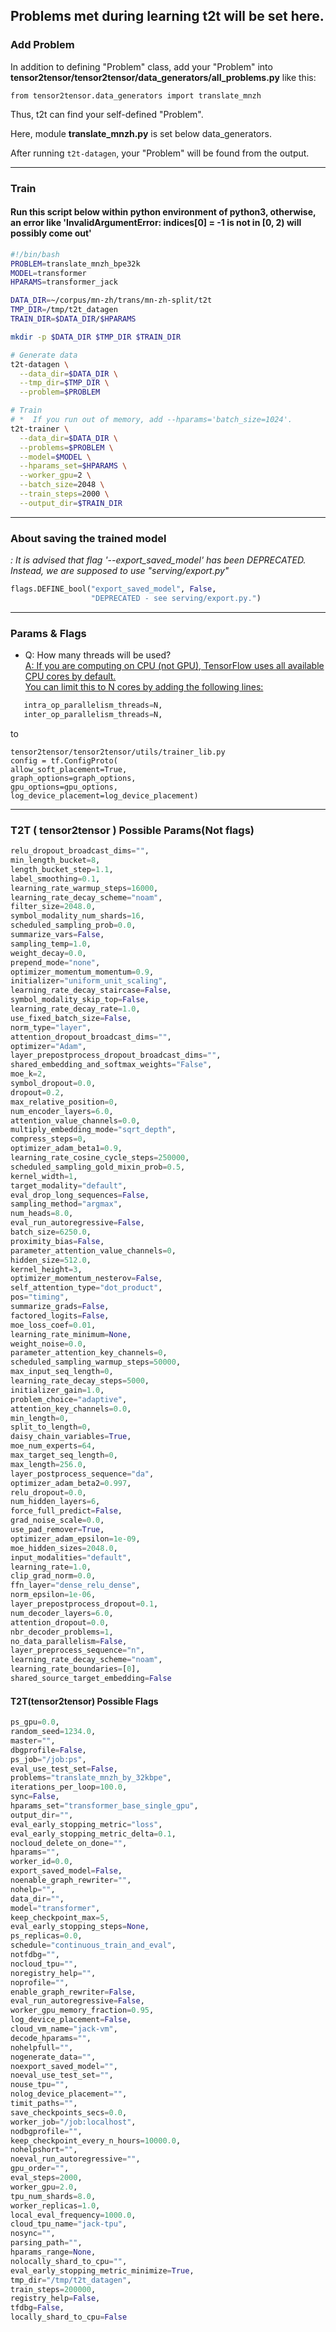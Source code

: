 ## Problems met during learning t2t will be set here.
###  Add Problem
In addition to defining "Problem" class, add your "Problem" into **tensor2tensor/tensor2tensor/data_generators/all_problems.py** like this: 
``` 
from tensor2tensor.data_generators import translate_mnzh
``` 
Thus, t2t can find your self-defined "Problem".

Here, module **translate_mnzh.py** is set below data_generators. 

After running  ` t2t-datagen `, your "Problem" will be found from the output. 

---
### Train 
#### Run this script below within python environment of python3, otherwise, an error like 'InvalidArgumentError: indices[0] = -1 is not in [0, 2) will possibly come out'
```bash
#!/bin/bash
PROBLEM=translate_mnzh_bpe32k
MODEL=transformer
HPARAMS=transformer_jack

DATA_DIR=~/corpus/mn-zh/trans/mn-zh-split/t2t
TMP_DIR=/tmp/t2t_datagen
TRAIN_DIR=$DATA_DIR/$HPARAMS

mkdir -p $DATA_DIR $TMP_DIR $TRAIN_DIR

# Generate data
t2t-datagen \
  --data_dir=$DATA_DIR \
  --tmp_dir=$TMP_DIR \
  --problem=$PROBLEM

# Train
# *  If you run out of memory, add --hparams='batch_size=1024'.
t2t-trainer \
  --data_dir=$DATA_DIR \
  --problems=$PROBLEM \
  --model=$MODEL \
  --hparams_set=$HPARAMS \
  --worker_gpu=2 \
  --batch_size=2048 \
  --train_steps=2000 \
  --output_dir=$TRAIN_DIR

```
---
### About saving the trained model
   *: It is advised that flag '--export_saved_model' has been DEPRECATED. 
     Instead, we are supposed to use "serving/export.py"*
```python
flags.DEFINE_bool("export_saved_model", False,
                  "DEPRECATED - see serving/export.py.")
```
---


### Params & Flags
* Q: How many threads will be used? <br>
  [A:  If you are computing on CPU (not GPU), TensorFlow uses all available CPU cores by default.<br>
  You can limit this to N cores by adding the following lines:
  ](https://github.com/tensorflow/tensor2tensor/issues/563)
 ```python
    intra_op_parallelism_threads=N,
    inter_op_parallelism_threads=N,
```
to
```
tensor2tensor/tensor2tensor/utils/trainer_lib.py
config = tf.ConfigProto( 
allow_soft_placement=True, 
graph_options=graph_options, 
gpu_options=gpu_options, 
log_device_placement=log_device_placement) 
```
---

### T2T ( tensor2tensor ) Possible Params(Not flags)
```python
relu_dropout_broadcast_dims="",
min_length_bucket=8,
length_bucket_step=1.1,
label_smoothing=0.1,
learning_rate_warmup_steps=16000,
learning_rate_decay_scheme="noam",
filter_size=2048.0,
symbol_modality_num_shards=16,
scheduled_sampling_prob=0.0,
summarize_vars=False,
sampling_temp=1.0,
weight_decay=0.0,
prepend_mode="none",
optimizer_momentum_momentum=0.9,
initializer="uniform_unit_scaling",
learning_rate_decay_staircase=False,
symbol_modality_skip_top=False,
learning_rate_decay_rate=1.0,
use_fixed_batch_size=False,
norm_type="layer",
attention_dropout_broadcast_dims="",
optimizer="Adam",
layer_prepostprocess_dropout_broadcast_dims="",
shared_embedding_and_softmax_weights="False",
moe_k=2,
symbol_dropout=0.0,
dropout=0.2,
max_relative_position=0,
num_encoder_layers=6.0,
attention_value_channels=0.0,
multiply_embedding_mode="sqrt_depth",
compress_steps=0,
optimizer_adam_beta1=0.9,
learning_rate_cosine_cycle_steps=250000,
scheduled_sampling_gold_mixin_prob=0.5,
kernel_width=1,
target_modality="default",
eval_drop_long_sequences=False,
sampling_method="argmax",
num_heads=8.0,
eval_run_autoregressive=False,
batch_size=6250.0,
proximity_bias=False,
parameter_attention_value_channels=0,
hidden_size=512.0,
kernel_height=3,
optimizer_momentum_nesterov=False,
self_attention_type="dot_product",
pos="timing",
summarize_grads=False,
factored_logits=False,
moe_loss_coef=0.01,
learning_rate_minimum=None,
weight_noise=0.0,
parameter_attention_key_channels=0,
scheduled_sampling_warmup_steps=50000,
max_input_seq_length=0,
learning_rate_decay_steps=5000,
initializer_gain=1.0,
problem_choice="adaptive",
attention_key_channels=0.0,
min_length=0,
split_to_length=0,
daisy_chain_variables=True,
moe_num_experts=64,
max_target_seq_length=0,
max_length=256.0,
layer_postprocess_sequence="da",
optimizer_adam_beta2=0.997,
relu_dropout=0.0,
num_hidden_layers=6,
force_full_predict=False,
grad_noise_scale=0.0,
use_pad_remover=True,
optimizer_adam_epsilon=1e-09,
moe_hidden_sizes=2048.0,
input_modalities="default",
learning_rate=1.0,
clip_grad_norm=0.0,
ffn_layer="dense_relu_dense",
norm_epsilon=1e-06,
layer_prepostprocess_dropout=0.1,
num_decoder_layers=6.0,
attention_dropout=0.0,
nbr_decoder_problems=1,
no_data_parallelism=False,
layer_preprocess_sequence="n",
learning_rate_decay_scheme="noam",
learning_rate_boundaries=[0],
shared_source_target_embedding=False
```
#### T2T(tensor2tensor) Possible Flags
```python
ps_gpu=0.0,
random_seed=1234.0,
master="",
dbgprofile=False,
ps_job="/job:ps",
eval_use_test_set=False,
problems="translate_mnzh_by_32kbpe",
iterations_per_loop=100.0,
sync=False,
hparams_set="transformer_base_single_gpu",
output_dir="",
eval_early_stopping_metric="loss",
eval_early_stopping_metric_delta=0.1,
nocloud_delete_on_done="",
hparams="",
worker_id=0.0,
export_saved_model=False,
noenable_graph_rewriter="",
nohelp="",
data_dir="",
model="transformer",
keep_checkpoint_max=5,
eval_early_stopping_steps=None,
ps_replicas=0.0,
schedule="continuous_train_and_eval",
notfdbg="",
nocloud_tpu="",
noregistry_help="",
noprofile="",
enable_graph_rewriter=False,
eval_run_autoregressive=False,
worker_gpu_memory_fraction=0.95,
log_device_placement=False,
cloud_vm_name="jack-vm",
decode_hparams="",
nohelpfull="",
nogenerate_data="",
noexport_saved_model="",
noeval_use_test_set="",
nouse_tpu="",
nolog_device_placement="",
timit_paths="",
save_checkpoints_secs=0.0,
worker_job="/job:localhost",
nodbgprofile="",
keep_checkpoint_every_n_hours=10000.0,
nohelpshort="",
noeval_run_autoregressive="",
gpu_order="",
eval_steps=2000,
worker_gpu=2.0,
tpu_num_shards=8.0,
worker_replicas=1.0,
local_eval_frequency=1000.0,
cloud_tpu_name="jack-tpu",
nosync="",
parsing_path="",
hparams_range=None,
nolocally_shard_to_cpu="",
eval_early_stopping_metric_minimize=True,
tmp_dir="/tmp/t2t_datagen",
train_steps=200000,
registry_help=False,
tfdbg=False,
locally_shard_to_cpu=False
```